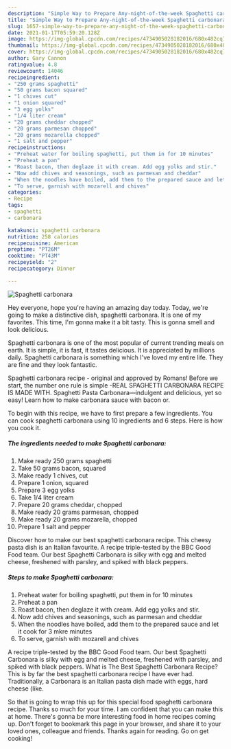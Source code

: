 ```yaml
---
description: "Simple Way to Prepare Any-night-of-the-week Spaghetti carbonara"
title: "Simple Way to Prepare Any-night-of-the-week Spaghetti carbonara"
slug: 1657-simple-way-to-prepare-any-night-of-the-week-spaghetti-carbonara
date: 2021-01-17T05:59:20.128Z
image: https://img-global.cpcdn.com/recipes/4734905028182016/680x482cq70/spaghetti-carbonara-recipe-main-photo.jpg
thumbnail: https://img-global.cpcdn.com/recipes/4734905028182016/680x482cq70/spaghetti-carbonara-recipe-main-photo.jpg
cover: https://img-global.cpcdn.com/recipes/4734905028182016/680x482cq70/spaghetti-carbonara-recipe-main-photo.jpg
author: Gary Cannon
ratingvalue: 4.8
reviewcount: 14046
recipeingredient:
- "250 grams spaghetti"
- "50 grams bacon squared"
- "1 chives cut"
- "1 onion squared"
- "3 egg yolks"
- "1/4 liter cream"
- "20 grams cheddar chopped"
- "20 grams parmesan chopped"
- "20 grams mozarella chopped"
- "1 salt and pepper"
recipeinstructions:
- "Preheat water for boiling spaghetti, put them in for 10 minutes"
- "Preheat a pan"
- "Roast bacon, then deglaze it with cream. Add egg yolks and stir."
- "Now add chives and seasonings, such as parmesan and cheddar"
- "When the noodles have boiled, add them to the prepared sauce and let it cook for 3 mkre minutes"
- "To serve, garnish with mozarell and chives"
categories:
- Recipe
tags:
- spaghetti
- carbonara

katakunci: spaghetti carbonara 
nutrition: 258 calories
recipecuisine: American
preptime: "PT26M"
cooktime: "PT43M"
recipeyield: "2"
recipecategory: Dinner

---
```



![Spaghetti carbonara](https://img-global.cpcdn.com/recipes/4734905028182016/680x482cq70/spaghetti-carbonara-recipe-main-photo.jpg)

Hey everyone, hope you're having an amazing day today. Today, we're going to make a distinctive dish, spaghetti carbonara. It is one of my favorites. This time, I'm gonna make it a bit tasty. This is gonna smell and look delicious.

Spaghetti carbonara is one of the most popular of current trending meals on earth. It is simple, it is fast, it tastes delicious. It is appreciated by millions daily. Spaghetti carbonara is something which I've loved my entire life. They are fine and they look fantastic.

Spaghetti carbonara recipe - original and approved by Romans! Before we start, the number one rule is simple -REAL SPAGHETTI CARBONARA RECIPE IS MADE WITH. Spaghetti Pasta Carbonara—indulgent and delicious, yet so easy! Learn how to make carbonara sauce with bacon or.


To begin with this recipe, we have to first prepare a few ingredients. You can cook spaghetti carbonara using 10 ingredients and 6 steps. Here is how you cook it.

<!--inarticleads1-->

##### The ingredients needed to make Spaghetti carbonara:

1. Make ready 250 grams spaghetti
1. Take 50 grams bacon, squared
1. Make ready 1 chives, cut
1. Prepare 1 onion, squared
1. Prepare 3 egg yolks
1. Take 1/4 liter cream
1. Prepare 20 grams cheddar, chopped
1. Make ready 20 grams parmesan, chopped
1. Make ready 20 grams mozarella, chopped
1. Prepare 1 salt and pepper


Discover how to make our best spaghetti carbonara recipe. This cheesy pasta dish is an Italian favourite. A recipe triple-tested by the BBC Good Food team. Our best Spaghetti Carbonara is silky with egg and melted cheese, freshened with parsley, and spiked with black peppers. 

<!--inarticleads2-->

##### Steps to make Spaghetti carbonara:

1. Preheat water for boiling spaghetti, put them in for 10 minutes
1. Preheat a pan
1. Roast bacon, then deglaze it with cream. Add egg yolks and stir.
1. Now add chives and seasonings, such as parmesan and cheddar
1. When the noodles have boiled, add them to the prepared sauce and let it cook for 3 mkre minutes
1. To serve, garnish with mozarell and chives


A recipe triple-tested by the BBC Good Food team. Our best Spaghetti Carbonara is silky with egg and melted cheese, freshened with parsley, and spiked with black peppers. What is The Best Spaghetti Carbonara Recipe? This is by far the best spaghetti carbonara recipe I have ever had. Traditionally, a Carbonara is an Italian pasta dish made with eggs, hard cheese (like. 

So that is going to wrap this up for this special food spaghetti carbonara recipe. Thanks so much for your time. I am confident that you can make this at home. There's gonna be more interesting food in home recipes coming up. Don't forget to bookmark this page in your browser, and share it to your loved ones, colleague and friends. Thanks again for reading. Go on get cooking!
